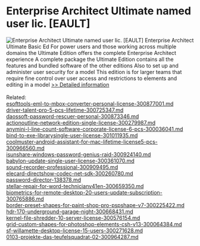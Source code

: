 # Enterprise Architect Ultimate named user lic. [EAULT]
![Enterprise Architect Ultimate named user lic. [EAULT]](https://mycommerce.akamaized.net/api/pimages/P300310301/BIG/300310301.JPG)
Enterprise Architect Ultimate Basic Ed For power users and those working across multiple domains the Ultimate Edition offers the complete Enterprise Architect experience A complete package the Ultimate Edition contains all the features and bundled software of the other editions Also to set up and administer user security for a model This edition is for larger teams that require fine control over user access and restrictions to elements and editing in a model
[>> Detailed information](https://secure.shareit.com/shareit/product.html?productid=300310301&affiliateid=200057808)<br/><br/>Related:
<br />[esofttools-eml-to-mbox-converter-personal-license-300877001.md](https://github.com/downloadplanet/downloadplanet/blob/main/esofttools-eml-to-mbox-converter-personal-license-300877001.md)<br />[driver-talent-pro-5-pcs-lifetime-300725347.md](https://github.com/downloadplanet/downloadplanet/blob/main/driver-talent-pro-5-pcs-lifetime-300725347.md)<br />[daossoft-password-rescuer-personal-300873346.md](https://github.com/downloadplanet/downloadplanet/blob/main/daossoft-password-rescuer-personal-300873346.md)<br />[actionoutline-network-edition-single-license-300279987.md](https://github.com/downloadplanet/downloadplanet/blob/main/actionoutline-network-edition-single-license-300279987.md)<br />[anymini-l-line-count-software-corporate-license-6-pcs-300036041.md](https://github.com/downloadplanet/downloadplanet/blob/main/anymini-l-line-count-software-corporate-license-6-pcs-300036041.md)<br />[bind-to-exe-librarysingle-user-license-301011935.md](https://github.com/downloadplanet/downloadplanet/blob/main/bind-to-exe-librarysingle-user-license-301011935.md)<br />[coolmuster-android-assistant-for-mac-lifetime-license5-pcs-300966560.md](https://github.com/downloadplanet/downloadplanet/blob/main/coolmuster-android-assistant-for-mac-lifetime-license5-pcs-300966560.md)<br />[isunshare-windows-password-genius-raid-300924140.md](https://github.com/downloadplanet/downloadplanet/blob/main/isunshare-windows-password-genius-raid-300924140.md)<br />[babylon-update-single-user-license-300361070.md](https://github.com/downloadplanet/downloadplanet/blob/main/babylon-update-single-user-license-300361070.md)<br />[sound-recorder-professional-300909495.md](https://github.com/downloadplanet/downloadplanet/blob/main/sound-recorder-professional-300909495.md)<br />[elecard-directshow-codec-net-sdk-300260780.md](https://github.com/downloadplanet/downloadplanet/blob/main/elecard-directshow-codec-net-sdk-300260780.md)<br />[password-director-138378.md](https://github.com/downloadplanet/downloadplanet/blob/main/password-director-138378.md)<br />[stellar-repair-for-word-technicianv41en-300659350.md](https://github.com/downloadplanet/downloadplanet/blob/main/stellar-repair-for-word-technicianv41en-300659350.md)<br />[biometrics-for-remote-desktop-20-users-update-subscription-300765886.md](https://github.com/downloadplanet/downloadplanet/blob/main/biometrics-for-remote-desktop-20-users-update-subscription-300765886.md)<br />[border-preset-shapes-for-paint-shop-pro-pspshape-v7-300225422.md](https://github.com/downloadplanet/downloadplanet/blob/main/border-preset-shapes-for-paint-shop-pro-pspshape-v7-300225422.md)<br />[hdr-170-underground-garage-night-300668431.md](https://github.com/downloadplanet/downloadplanet/blob/main/hdr-170-underground-garage-night-300668431.md)<br />[kernel-file-shredder-10-server-license-300576154.md](https://github.com/downloadplanet/downloadplanet/blob/main/kernel-file-shredder-10-server-license-300576154.md)<br />[grid-custom-shapes-for-photoshop-elements-csh-v13-300064384.md](https://github.com/downloadplanet/downloadplanet/blob/main/grid-custom-shapes-for-photoshop-elements-csh-v13-300064384.md)<br />[sf-willamette-desktop-license-15-users-300271628.md](https://github.com/downloadplanet/downloadplanet/blob/main/sf-willamette-desktop-license-15-users-300271628.md)<br />[0103-projekte-das-teufelsquadrat-02-300964287.md](https://github.com/downloadplanet/downloadplanet/blob/main/0103-projekte-das-teufelsquadrat-02-300964287.md)